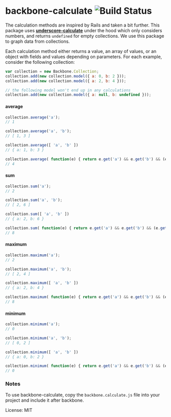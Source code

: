 # backbone-calculate ![Build Status](https://travis-ci.org/glencrossbrunet/backbone-calculate.png?branch=master)

The calculation methods are inspired by Rails and taken a bit further. This package uses **[underscore-calculate](https://github.com/glencrossbrunet/underscore-calculate)** under the hood which only considers numbers, and returns `undefined` for empty collections. We use this package to graph data from collections. 

Each calculation method either returns a value, an array of values, or an object with fields and values depending on parameters. For each example, consider the following collection:

```javascript
var collection = new Backbone.Collection;
collection.add(new collection.model({ a: 0, b: 2 }));
collection.add(new collection.model({ a: 2, b: 4 }));

// the following model won't end up in any calculations
collection.add(new collection.model({ a: null, b: undefined }));
```

#### average

```javascript
collection.average('a');
// 1

collection.average('a', 'b');
// [ 1, 3 ]

collection.average([ 'a', 'b' ])
// { a: 1, b: 3 } 

collection.average( function(e) { return e.get('a') && e.get('b') && (e.get('a') * e.get('b')); } );
// 4
```

#### sum

```javascript
collection.sum('a');
// 2

collection.sum('a', 'b');
// [ 2, 6 ]

collection.sum([ 'a', 'b' ])
// { a: 2, b: 6 }

collection.sum( function(e) { return e.get('a') && e.get('b') && (e.get('a') * e.get('b')); } );
// 8
```

#### maximum

```javascript
collection.maximum('a');
// 2

collection.maximum('a', 'b');
// [ 2, 4 ]

collection.maximum([ 'a', 'b' ])
// { a: 2, b: 4 } 

collection.maximum( function(e) { return e.get('a') && e.get('b') && (e.get('a') * e.get('b')); } );
// 8
```

#### minimum

```javascript
collection.minimum('a');
// 0

collection.minimum('a', 'b');
// [ 0, 2 ]

collection.minimum([ 'a', 'b' ])
// { a: 0, b: 2 } 

collection.minimum( function(e) { return e.get('a') && e.get('b') && (e.get('a') * e.get('b')); } );
// 0
```

### Notes

To use backbone-calculate, copy the `backbone.calculate.js` file into your project and include it after backbone.

License: MIT